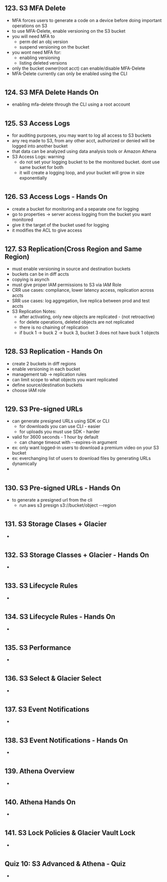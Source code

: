 ## 123. S3 MFA Delete

- MFA forces users to generate a code on a device before doing important operations on S3
- to use MFA-Delete, enable versioning on the S3 bucket
- you will need MFA to 
  - perm del an obj version
  - suspend versioning on the bucket
- you wont need MFA for:
  - enabling versioning
  - listing deleted versions
- only the bucket owner(root acct) can enable/disable MFA-Delete
- MFA-Delete currently can only be enabled using the CLI

#

## 124. S3 MFA Delete Hands On

- enabling mfa-delete through the CLI using a root account

#

## 125. S3 Access Logs

- for auditing purposes, you may want to log all access to S3 buckets
- any req made to S3, from any other acct, authorized or denied will be logged into another bucket
- that data can be analyzed using data analysis tools or Amazon Athena 
- S3 Access Logs: warning
  - do not set your logging bucket to be the monitored bucket.  dont use same bucket for both
  - it will create a logging loop, and your bucket will grow in size exponentially

#

## 126. S3 Access Logs - Hands On

- create a bucket for monitoring and a separate one for logging
- go to properties -> server access logging from the bucket you want monitored
- give it the target of the bucket used for logging
- it modifies the ACL to give access

#

## 127. S3 Replication(Cross Region and Same Region)

- must enable versioning in source and destination buckets
- buckets can be in diff accts
- copying is asynch
- must give proper IAM permissions to S3 via IAM Role
- CRR use cases: compliance, lower latency access, replication across accts
- SRR use cases: log aggregation, live replica between prod and test accts
- S3 Replication Notes:
  - after activating, only new objects are replicated - (not retroactive)
  - for delete operations, deleted objects are not replicated
  - there is no chaining of replication
  - if buck 1 -> buck 2 -> buck 3, bucket 3 does not have buck 1 objects


#

## 128. S3 Replication - Hands On

- create 2 buckets in diff regions
- enable versioning in each bucket
- management tab -> replication rules
- can limit scope to what objects you want replicated
- define source/destination buckets
- choose IAM role

#

## 129. S3 Pre-signed URLs

- can generate presigned URLs using SDK or CLI
  - for downloads you can use CLI - easier
  - for uploads you must use SDK - harder
- valid for 3600 seconds - 1 hour by default
  - can change timeout with --expires-in argument
- ex: only want logged-in users to download a premium video on your S3 bucket
- ex: everchanging list of users to download files by generating URLs dynamically
- 

#

## 130. S3 Pre-signed URLs - Hands On

- to generate a presigned url from the cli
  - run aws s3 presign s3://bucket/object --region

#

## 131. S3 Storage Clases + Glacier

- 

#

## 132. S3 Storage Classes + Glacier - Hands On

-

#

## 133. S3 Lifecycle Rules

-

#

## 134. S3 Lifecycle Rules - Hands On

-

#

## 135. S3 Performance

-

#

## 136. S3 Select & Glacier Select

-

#

## 137. S3 Event Notifications

-

#

## 138. S3 Event Notifications - Hands On

-

#

## 139. Athena Overview

-

#

## 140. Athena Hands On

-

#

## 141. S3 Lock Policies & Glacier Vault Lock

-

#

## Quiz 10: S3 Advanced & Athena - Quiz

-

#
